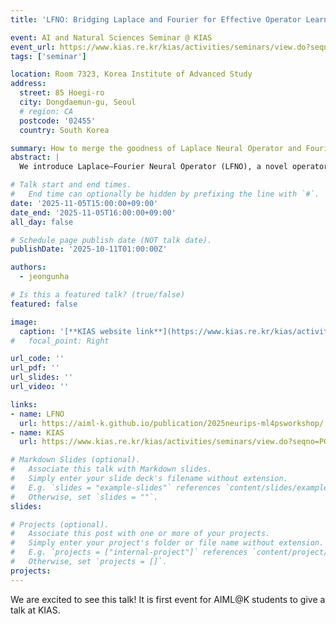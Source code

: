 ```yaml
---
title: 'LFNO: Bridging Laplace and Fourier for Effective Operator Learning'

event: AI and Natural Sciences Seminar @ KIAS
event_url: https://www.kias.re.kr/kias/activities/seminars/view.do?seqno=PGN1720251003-0001&menuNo=404003&schoolsCd=CP&centrspgmsCd=&sdate=2025-10-07&edate=&mjrcdnm=&searchCnd=1&searchWord=&pageIndex=1
tags: ['seminar']

location: Room 7323, Korea Institute of Advanced Study
address:
  street: 85 Hoegi-ro
  city: Dongdaemun-gu, Seoul
  # region: CA
  postcode: '02455'
  country: South Korea

summary: How to merge the goodness of Laplace Neural Operator and Fourier Neural Operator?
abstract: |
  We introduce Laplace–Fourier Neural Operator (LFNO), a novel operator learning model that bridges the strengths of Laplace Neural Operators (LNO) and Fourier Neural Operators (FNO). By combining the transient response of LNO with the steady-state response of FNO through the Fourier integral operator, our model enables capturing transient behavior more effectively than both LNO and FNO while remaining comparable on linear and nonlinear PDEs. We demonstrate LFNO's effectiveness on solving three ODEs (Duffing, Lorenz, Pendulum) and five PDEs (Euler-Bernoulli beam, diffusion, reaction-diffusion, Brusselator, Gray-Scott) in comparison to FNO and LNO. These results highlight LFNO’s ability to unify transient and steady-state modeling, delivering superior accuracy and stability across various dynamical systems.

# Talk start and end times.
#   End time can optionally be hidden by prefixing the line with `#`.
date: '2025-11-05T15:00:00+09:00'
date_end: '2025-11-05T16:00:00+09:00'
all_day: false

# Schedule page publish date (NOT talk date).
publishDate: '2025-10-11T01:00:00Z'

authors: 
  - jeongunha

# Is this a featured talk? (true/false)
featured: false

image:
  caption: '[**KIAS website link**](https://www.kias.re.kr/kias/activities/seminars/view.do?seqno=PGN1720251003-0001&menuNo=404003&schoolsCd=CP&centrspgmsCd=&sdate=2025-10-07&edate=&mjrcdnm=&searchCnd=1&searchWord=&pageIndex=1)'
#   focal_point: Right

url_code: ''
url_pdf: ''
url_slides: ''
url_video: ''

links:
- name: LFNO
  url: https://aiml-k.github.io/publication/2025neurips-ml4psworkshop/
- name: KIAS
  url: https://www.kias.re.kr/kias/activities/seminars/view.do?seqno=PGN1720251003-0001&menuNo=404003&schoolsCd=CP&centrspgmsCd=&sdate=2025-10-07&edate=&mjrcdnm=&searchCnd=1&searchWord=&pageIndex=1

# Markdown Slides (optional).
#   Associate this talk with Markdown slides.
#   Simply enter your slide deck's filename without extension.
#   E.g. `slides = "example-slides"` references `content/slides/example-slides.md`.
#   Otherwise, set `slides = ""`.
slides:

# Projects (optional).
#   Associate this post with one or more of your projects.
#   Simply enter your project's folder or file name without extension.
#   E.g. `projects = ["internal-project"]` references `content/project/deep-learning/index.md`.
#   Otherwise, set `projects = []`.
projects:
---
```


We are excited to see this talk! It is first event for AIML@K students to give a talk at KIAS.

<!-- 
Slides can be added in a few ways:

- **Create** slides using Wowchemy's [_Slides_](https://docs.hugoblox.com/managing-content/#create-slides) feature and link using `slides` parameter in the front matter of the talk file
- **Upload** an existing slide deck to `static/` and link using `url_slides` parameter in the front matter of the talk file
- **Embed** your slides (e.g. Google Slides) or presentation video on this page using [shortcodes](https://docs.hugoblox.com/writing-markdown-latex/).

Further event details, including page elements such as image galleries, can be added to the body of this page. -->
